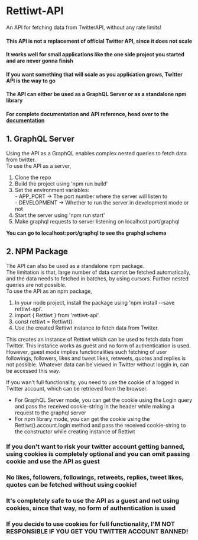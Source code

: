 # Rettiwt-API
An API for fetching data from TwitterAPI, without any rate limits!

#### **This API is not a replacement of official Twitter API, since it does not scale**  
#### **It works well for small applications like the one side project you started and are never gonna finish**  
#### **If you want something that will scale as you application grows, Twitter API is the way to go**  

#### **The API can either be used as a GraphQL Server or as a standalone npm library**

#### **For complete documentation and API reference, head over to the [documentation](https://rishikant181.github.io/Rettiwt-API/)**

## 1. GraphQL Server
Using the API as a GraphQL enables complex nested queries to fetch data from twitter.  
To use the API as a server,

1.  Clone the repo  
2.  Build the project using 'npm run build'  
3.  Set the environment variables:  
        -   APP_PORT -> The port number where the server will listen to  
        -   DEVELOPMENT -> Whether to run the server in development mode or not  
4.  Start the server using 'npm run start'  
5.  Make graphql requests to server listening on localhost:port/graphql

**You can go to localhost:port/graphql to see the graphql schema**

## 2. NPM Package
The API can also be used as a standalone npm package.  
The limitation is that, large number of data cannot be fetched automatically, and the data needs to fetched in batches, by using cursors.
Further nested queries are not possible.  
To use the API as an npm package,

1.  In your node project, install the package using 'npm install --save rettiwt-api'.  
2.  import { Rettiwt } from 'rettiwt-api'.  
3.  const rettiwt = Rettiwt().  
4.  Use the created Rettiwt instance to fetch data from Twitter.  

This creates an instance of Rettiwt which can be used to fetch data from Twitter. This instance works as guest and no form of authentication is used. However, guest mode implies functionalities such fetching of user followings, followers, likes and tweet likes, retweets, quotes and replies is not possible. Whatever data can be viewed in Twitter without loggin in, can be accessed this way.  

If you wan't full functionality, you need to use the cookie of a logged in Twitter account, which can be retrieved from the browser.

-   For GraphQL Server mode, you can get the cookie using the Login query and pass the received cookie-string in the header while making a request to the graphql server
-   For npm library mode, you can get the cookie using the Rettiwt().account.login method and pass the received cookie-string to the constructor while creating instance of Rettiwt

### **If you don't want to risk your twitter account getting banned, using cookies is completely optional and you can omit passing cookie and use the API as guest**  
### **No likes, followers, followings, retweets, replies, tweet likes, quotes can be fetched without using cookie!**  
### **It's completely safe to use the API as a guest and not using cookies, since that way, no form of authentication is used**
### **If you decide to use cookies for full functionality, I'M NOT RESPONSIBLE IF YOU GET YOU TWITTER ACCOUNT BANNED!**
